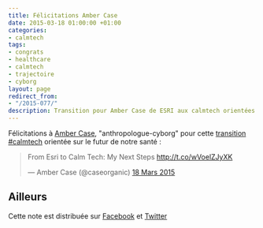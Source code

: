 ```yaml
---
title: Félicitations Amber Case
date: 2015-03-18 01:00:00 +01:00
categories:
- calmtech
tags:
- congrats
- healthcare
- calmtech
- trajectoire
- cyborg
layout: page
redirect_from:
- "/2015-077/"
description: Transition pour Amber Case de ESRI aux calmtech orientées santé
---
```


Félicitations à <span class="h-card"><a rel="muse met colleague" href="http://caseorganic.com">Amber Case</a>, "<span class="p-role">anthropologue-cyborg</span>" pour cette <a class="p-name u-url" rel="in-reply-to" href="http://caseorganic.com/2015/03/from-esri-to-calm-tech-my-next-steps/">transition #calmtech</a> orientée sur le futur de notre santé : 

<blockquote class="twitter-tweet" lang="fr"><p>From Esri to Calm Tech: My Next Steps <a href="http://t.co/wVoelZJyXK">http://t.co/wVoelZJyXK</a></p>&mdash; Amber Case (@caseorganic) <a href="https://twitter.com/caseorganic/status/577990846122881025">18 Mars 2015</a></blockquote>
<script async src="//platform.twitter.com/widgets.js" charset="utf-8"></script>

## Ailleurs 
Cette note est distribuée sur <a rel="syndication" class="u-syndication" href="https://www.facebook.com/christophe.ducamp/posts/10152600185821891?pnref=story">Facebook</a> et <a href="https://twitter.com/xtof_fr/status/578070530386837505" rel="syndication" class="u-syndication">Twitter</a>



